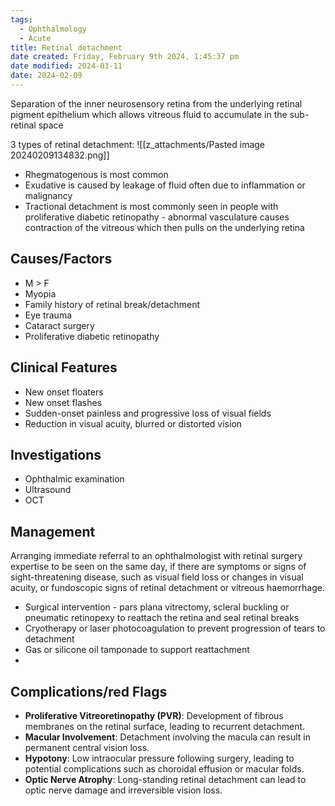 ```yaml
---
tags:
  - Ophthalmology
  - Acute
title: Retinal detachment
date created: Friday, February 9th 2024, 1:45:37 pm
date modified: 2024-03-11
date: 2024-02-09
---
```

Separation of the inner neurosensory retina from the underlying retinal pigment epithelium which allows vitreous fluid to accumulate in the sub-retinal space

3 types of retinal detachment: 
![[z_attachments/Pasted image 20240209134832.png]]

- Rhegmatogenous is most common
- Exudative is caused by leakage of fluid often due to inflammation or malignancy
- Tractional detachment is most commonly seen in people with proliferative diabetic retinopathy - abnormal vasculature causes contraction of the vitreous which then pulls on the underlying retina

## Causes/Factors

- M > F 
- Myopia
- Family history of retinal break/detachment
- Eye trauma
- Cataract surgery
- Proliferative diabetic retinopathy 

## Clinical Features

- New onset floaters
- New onset flashes 
- Sudden-onset painless and progressive loss of visual fields
- Reduction in visual acuity, blurred or distorted vision

## Investigations

- Ophthalmic examination
- Ultrasound
- OCT

## Management

Arranging immediate referral to an ophthalmologist with retinal surgery expertise to be seen on the same day, if there are symptoms or signs of sight-threatening disease, such as visual field loss or changes in visual acuity, or fundoscopic signs of retinal detachment or vitreous haemorrhage.
- Surgical intervention - pars plana vitrectomy, scleral buckling or pneumatic retinopexy to reattach the retina and seal retinal breaks  
- Cryotherapy or laser photocoagulation to prevent progression of tears to detachment
- Gas or silicone oil tamponade to support reattachment
- 

## Complications/red Flags

- **Proliferative Vitreoretinopathy (PVR)**: Development of fibrous membranes on the retinal surface, leading to recurrent detachment.
- **Macular Involvement**: Detachment involving the macula can result in permanent central vision loss.
- **Hypotony**: Low intraocular pressure following surgery, leading to potential complications such as choroidal effusion or macular folds.
- **Optic Nerve Atrophy**: Long-standing retinal detachment can lead to optic nerve damage and irreversible vision loss.